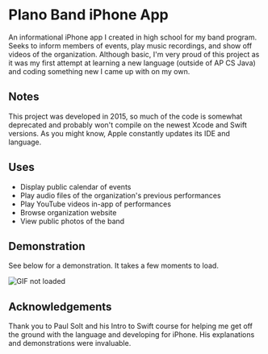 # Plano Band iPhone App
An informational iPhone app I created in high school for my band program. Seeks to inform members of events, play music recordings, and show off videos of the organization. Although basic, I'm very proud of this project as it was my first attempt at learning a new language (outside of AP CS Java) and coding something new I came up with on my own.

## Notes
This project was developed in 2015, so much of the code is somewhat deprecated and probably won't compile on the newest Xcode and Swift versions. As you might know, Apple constantly updates its IDE and language.

## Uses
* Display public calendar of events
* Play audio files of the organization's previous performances
* Play YouTube videos in-app of performances
* Browse organization website
* View public photos of the band

## Demonstration
See below for a demonstration. It takes a few moments to load.

![GIF not loaded](https://github.com/Oblivion00/Plano-Band-iPhone-App/blob/master/PlanoBand.gif)

## Acknowledgements
Thank you to Paul Solt and his Intro to Swift course for helping me get off the ground with the language and developing for iPhone. His explanations and demonstrations were invaluable.
